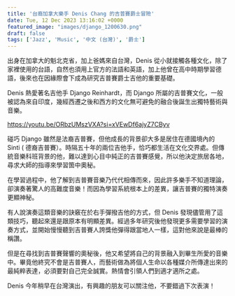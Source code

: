 ```yaml
---
title: '台裔加拿大樂手 Denis Chang 的吉普賽爵士冒險'
date: Tue, 12 Dec 2023 13:16:02 +0000
featured_image: "images/django_1200630.png"
draft: false
tags: ['Jazz', 'Music', '中文 (台灣)', '爵士']
---
```


出身在加拿大的魁北克省，加上爸媽來自台灣，Denis 從小就接觸各種文化，除了家裡使用的台語，自然也須用上官方的法語和英語，加上他曾在高中時期學習德語，後來也在因緣際會下成為研究吉普賽爵士吉他的重要基礎。

Denis 熱愛著名吉他手 Django Reinhardt，而 Django 所屬的吉普賽文化，一般被認為來自印度，幾經西遷之後和西方的文化無可避免的融合後誕生出獨特藝術與音樂。

https://youtu.be/ORbzUMszVXA?si=xVEwDf6ajyZ7CByv

碰巧 Django 雖然是法裔吉普賽，但他成長的背景卻大多是居住在德國境內的 Sinti ( 德裔吉普賽）。時隔五十年的兩位吉他手，恰巧都生活在文化交界處。但傳統音樂科班背景的他，難以達到心目中純正的吉普賽感覺，所以他決定旅居各地，尋求大師的指導來學習箇中奧秘。

在學習過程中，他了解到吉普賽音樂乃代代相傳而來，因此許多樂手不知道理論，卻演奏著驚人的高難度音樂！而因為學習系統根本上的差異，讓吉普賽的獨特演奏更顯神秘。

有人說演奏這類音樂的訣竅在於右手彈撥吉他的方式，但 Denis 發現儘管用了這類技巧，聽起來還是跟原本有明顯差異。經過多年研究後他發現更多需要學習的演奏方式，並開始慢慢聽到吉普賽人誇獎他彈得跟當地人一樣，這對他來說是最棒的稱讚。

但是在尋找到吉普賽聲響的奧秘後，他又希望將自己的背景融入到畢生所愛的音樂中。畢竟他終究不會是吉普賽人，而藝術做為將個人生命以各種媒介所傳達出來的最純粹表達，必須要對自己完全誠實。熱情會引領人們到適才適所之處。

Denis 今年稍早在台灣演出，有興趣的朋友可以關注他，不要錯過下次表演！
